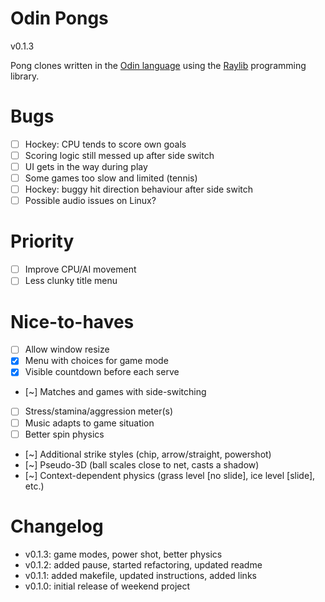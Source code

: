 # Odin Pongs

v0.1.3

Pong clones written in the [Odin language](http://odin-lang.org/) using the [Raylib](https://www.raylib.com/) programming library.

# Bugs

- [ ] Hockey: CPU tends to score own goals
- [ ] Scoring logic still messed up after side switch
- [ ] UI gets in the way during play
- [ ] Some games too slow and limited (tennis)
- [ ] Hockey: buggy hit direction behaviour after side switch
- [ ] Possible audio issues on Linux?

# Priority

- [ ] Improve CPU/AI movement
- [ ] Less clunky title menu

# Nice-to-haves

- [ ] Allow window resize
- [X] Menu with choices for game mode
- [X] Visible countdown before each serve
- [~] Matches and games with side-switching
- [ ] Stress/stamina/aggression meter(s)
- [ ] Music adapts to game situation
- [ ] Better spin physics
- [~] Additional strike styles (chip, arrow/straight, powershot)
- [~] Pseudo-3D (ball scales close to net, casts a shadow)
- [~] Context-dependent physics (grass level [no slide], ice level [slide], etc.)

# Changelog

- v0.1.3: game modes, power shot, better physics
- v0.1.2: added pause, started refactoring, updated readme
- v0.1.1: added makefile, updated instructions, added links
- v0.1.0: initial release of weekend project
